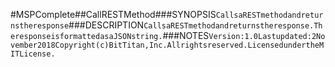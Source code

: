 #MSPComplete##CallRESTMethod###SYNOPSIS```CallsaRESTmethodandreturnstheresponse```###DESCRIPTION```CallsaRESTmethodandreturnstheresponse.TheresponseisformattedasaJSONstring.```###NOTES```Version:1.0Lastupdated:2November2018Copyright(c)BitTitan,Inc.Allrightsreserved.LicensedundertheMITLicense.```
